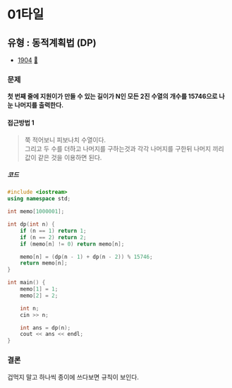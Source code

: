 # 01타일
## 유형 : 동적계획법 (DP)
* [1904](https://www.acmicpc.net/problem/1904) [:page_facing_up:](https://github.com/knemo333/TIL/blob/master/Algorithm/codes/1904.cpp)


### 문제
 **첫 번째 줄에 지원이가 만들 수 있는 길이가 N인 모든 2진 수열의 개수를 15746으로 나눈 나머지를 출력한다.**
 
#### 접근방법 1
> 쭉 적어보니 피보나치 수열이다.   
> 그리고 두 수를 더하고 나머지를 구하는것과 각각 나머지를 구한뒤 나머지 끼리 값이 같은 것을 이용하면 된다.

##### 코드
```cpp
#include <iostream>
using namespace std;

int memo[1000001];

int dp(int n) {
	if (n == 1) return 1;
	if (n == 2) return 2;
	if (memo[n] != 0) return memo[n];

	memo[n] = (dp(n - 1) + dp(n - 2)) % 15746;
	return memo[n];
}

int main() {
	memo[1] = 1;
	memo[2] = 2;

	int n;
	cin >> n;

	int ans = dp(n);
	cout << ans << endl;
}
```

### 결론
겁먹지 말고 하나씩 종이에 쓰다보면 규칙이 보인다.